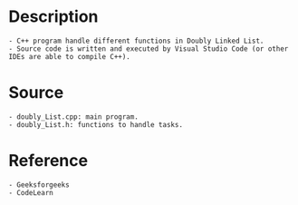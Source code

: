 # Description
    - C++ program handle different functions in Doubly Linked List.
    - Source code is written and executed by Visual Studio Code (or other IDEs are able to compile C++).

# Source
    - doubly_List.cpp: main program.
    - doubly_List.h: functions to handle tasks.

# Reference
    - Geeksforgeeks
    - CodeLearn